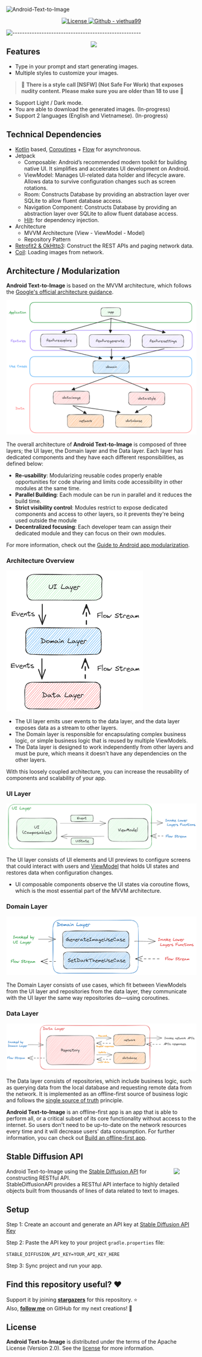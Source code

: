 ![Android-Text-to-Image](https://socialify.git.ci/viethua99/Android-Text-to-Image/image?description=1&descriptionEditable=%F0%9F%9A%80%20Instantly%20generate%20high-quality%20images%20based%20on%20your%20text%20prompt%20%F0%9F%9A%80&font=Inter&logo=https%3A%2F%2Ftabris.com%2Fwp-content%2Fuploads%2F2021%2F06%2Fjetpack-compose-icon_RGB.png&name=1&pattern=Brick%20Wall&theme=Dark)
<p align="center">
  <a href="https://opensource.org/licenses/Apache-2.0">
     <img alt="License" src="https://img.shields.io/badge/License-Apache%202.0-blue.svg"/>
  </a>

  <a href="https://github.com/viethua99">
     <img src="https://img.shields.io/badge/Github-viethua99-blueviolet?logo=github" alt="Github - viethua99">
  </a>
</p>

![-----------------------------------------------------](https://raw.githubusercontent.com/andreasbm/readme/master/assets/lines/rainbow.png)


<img src="docs/images/showcase_v1.gif" align="right" width="280"/>

## Features

- Type in your prompt and start generating images.
- Multiple styles to customize your images.
> 🔞 **There is a style call [NSFW] (Not Safe For Work) that exposes nudity content. Please make sure you are older than 18 to use** 🔞
- Support Light / Dark mode.
- You are able to download the generated images. (In-progress)
- Support 2 languages (English and Vietnamese). (In-progress)

## Technical Dependencies
- [Kotlin](https://kotlinlang.org/) based, [Coroutines](https://github.com/Kotlin/kotlinx.coroutines) + [Flow](https://kotlin.github.io/kotlinx.coroutines/kotlinx-coroutines-core/kotlinx.coroutines.flow/) for asynchronous.
- Jetpack
  - Composable: Android’s recommended modern toolkit for building native UI. It simplifies and accelerates UI development on Android.
  - ViewModel: Manages UI-related data holder and lifecycle aware. Allows data to survive configuration changes such as screen rotations.
  - Room: Constructs Database by providing an abstraction layer over SQLite to allow fluent database access.
  - Navigation Component: Constructs Database by providing an abstraction layer over SQLite to allow fluent database access.
  - [Hilt](https://dagger.dev/hilt/): for dependency injection.
- Architecture
  - MVVM Architecture (View - ViewModel - Model)
  - Repository Pattern
- [Retrofit2 & OkHttp3](https://github.com/square/retrofit): Construct the REST APIs and paging network data.
- [Coil](https://github.com/coil-kt/coil): Loading images from network.


## Architecture / Modularization
**Android Text-to-Image** is based on the MVVM architecture, which follows the [Google's official architecture guidance](https://developer.android.com/topic/architecture).

![architecture](docs/images/architecture.png)

The overall architecture of **Android Text-to-Image** is composed of three layers; the UI layer, the Domain layer and the Data layer. Each layer has dedicated components and they have each different responsibilities, as defined below:

- **Re-usability**: Modularizing reusable codes properly enable opportunities for code sharing and limits code accessibility in other modules at the same time.
- **Parallel Building**: Each module can be run in parallel and it reduces the build time.
- **Strict visibility control**: Modules restrict to expose dedicated components and access to other layers, so it prevents they're being used outside the module
- **Decentralized focusing**: Each developer team can assign their dedicated module and they can focus on their own modules.

For more information, check out the [Guide to Android app modularization](https://developer.android.com/topic/modularization).

### Architecture Overview

![architecture](docs/images/architecture-overview.png)

- The UI layer emits user events to the data layer, and the data layer exposes data as a stream to other layers.
- The Domain layer is responsible for encapsulating complex business logic, or simple business logic that is reused by multiple ViewModels.
- The Data layer is designed to work independently from other layers and must be pure, which means it doesn't have any dependencies on the other layers.

With this loosely coupled architecture, you can increase the reusability of components and scalability of your app.

### UI Layer

![architecture](docs/images/ui-layer.png)

The UI layer consists of UI elements and UI previews to configure screens that could interact with users and [ViewModel](https://developer.android.com/topic/libraries/architecture/viewmodel) that holds UI states and restores data when configuration changes.
- UI composable components observe the UI states via coroutine flows, which is the most essential part of the MVVM architecture.

### Domain Layer

![architecture](docs/images/domain-layer.png)

The Domain Layer consists of use cases, which fit between ViewModels from the UI layer and repositories from the data layer, they communicate with the UI layer the same way repositories do—using coroutines.<br>

### Data Layer

![architecture](docs/images/data-layer.png)

The Data layer consists of repositories, which include business logic, such as querying data from the local database and requesting remote data from the network. It is implemented as an offline-first source of business logic and follows the [single source of truth](https://en.wikipedia.org/wiki/Single_source_of_truth) principle.<br>

**Android Text-to-Image** is an offline-first app is an app that is able to perform all, or a critical subset of its core functionality without access to the internet.
So users don't need to be up-to-date on the network resources every time and it will decrease users' data consumption. For further information, you can check out [Build an offline-first app](https://developer.android.com/topic/architecture/data-layer/offline-first).

## Stable Diffusion API

<img src="https://media.licdn.com/dms/image/C560BAQHKCfkGo3NAFg/company-logo_200_200/0/1674489509554?e=2147483647&v=beta&t=gQQAyRwXUtoKjaxepavRkBsaxjY0L-qcXc9o-eykCYI" align="right" width="12%"/>

Android Text-to-Image using the [Stable Diffusion API](https://stablediffusionapi.com/) for constructing RESTful API.<br>
StableDiffusionAPI provides a RESTful API interface to highly detailed objects built from thousands of lines of data related to text to images.
## Setup
Step 1: Create an account and generate an API key at [Stable Diffusion API Key](https://stablediffusionapi.com/dashboard/apikeys)

Step 2: Paste the API key to your project `gradle.properties` file:
<pre><code class="lang-groovy">STABLE_DIFFUSION_API_KEY=YOUR_API_KEY_HERE</code></pre>

Step 3: Sync project and run your app.

## Find this repository useful? :heart:
Support it by joining __[stargazers](https://github.com/viethua99/Android-Text-to-Image/stargazers)__ for this repository. :star: <br>
Also, __[follow me](https://github.com/viethua99)__ on GitHub for my next creations! 🤩


## License

**Android Text-to-Image** is distributed under the terms of the Apache License (Version 2.0). See the
[license](LICENSE) for more information.